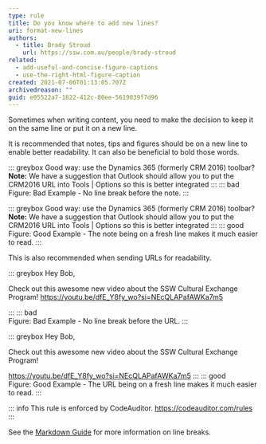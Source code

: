 ```yaml
---
type: rule
title: Do you know where to add new lines?
uri: format-new-lines
authors:
  - title: Brady Stroud
    url: https://ssw.com.au/people/brady-stroud
related:
  - add-useful-and-concise-figure-captions
  - use-the-right-html-figure-caption
created: 2021-07-06T01:13:05.707Z
archivedreason: ""
guid: e05522a7-1822-412c-80ee-5619039f7d96
---
```


Sometimes when writing content, you need to make the decision to keep it on the same line or put it on a new line.

It is recommended that notes, tips and figures should be on a new line to enable better readability. It can also be beneficial to bold those words.

::: greybox
Good way: use the Dynamics 365 (formerly CRM 2016) toolbar? 
**Note:** We have a suggestion that Outlook should allow you to put the CRM2016 URL into Tools | Options so this is better integrated
:::
::: bad  
Figure: Bad Example - No line break before the note.
:::

::: greybox
Good way: use the Dynamics 365 (formerly CRM 2016) toolbar?  
**Note:** We have a suggestion that Outlook should allow you to put the CRM2016 URL into Tools | Options so this is better integrated
:::
::: good  
Figure: Good Example - The note being on a fresh line makes it much easier to read.
:::

This is also recommended when sending URLs for readability. 

::: greybox
Hey Bob, 

Check out this awesome new video about the SSW Cultural Exchange Program! https://youtu.be/dfE_Y8fy_wo?si=NEcQLAPafAWKa7m5

:::
::: bad  
Figure: Bad Example - No line break before the URL.
:::

::: greybox
Hey Bob, 

Check out this awesome new video about the SSW Cultural Exchange Program! 

https://youtu.be/dfE_Y8fy_wo?si=NEcQLAPafAWKa7m5
:::
::: good  
Figure: Good Example - The URL being on a fresh line makes it much easier to read.
:::

<!-- TODO: Add CodeAuditor box -->
::: info 
This rule is enforced by CodeAuditor. https://codeauditor.com/rules
:::

See the [Markdown Guide](https://www.markdownguide.org/basic-syntax/#line-breaks) for more information on line breaks.



